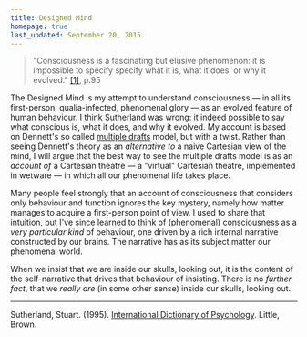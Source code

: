 ```yaml
---
title: Designed Mind
homepage: true
last_updated: September 20, 2015
---
```


> "Consciousness is a fascinating but elusive phenomenon: it is impossible
> to specify specify what it is, what it does, or why it evolved." [[1]](#sutherland95), p.95

The Designed Mind is my attempt to understand consciousness — in all its
first-person, qualia-infected, phenomenal glory — as an evolved feature
of human behaviour. I think Sutherland was wrong: it indeed possible to
say what conscious is, what it does, and why it evolved. My account is
based on Dennett's so called
[multiple drafts](multiple-drafts-overview.html) model, but with a
twist. Rather than seeing Dennett's theory as an _alternative to_ a
naive Cartesian view of the mind, I will argue that the best way to see
the multiple drafts model is as an _account of_ a Cartesian theatre — a
"virtual" Cartesian theatre, implemented in wetware — in which all our
phenomenal life takes place.

Many people feel strongly that an account of consciousness that
considers only behaviour and function ignores the key mystery, namely
how matter manages to acquire a first-person point of view. I used to
share that intuition, but I've since learned to think of (phenomenal)
consciousness as a _very particular kind_ of behaviour, one driven by a
rich internal narrative constructed by our brains. The narrative has as
its subject matter our phenomenal world.

When we insist that we are inside our skulls, looking out, it is the
content of the self-narrative that drives that behaviour of insisting.
There is no _further fact_, that we _really are_ (in some other sense)
inside our skulls, looking out.

* * *

<a name="sutherland95"></a>Sutherland, Stuart. (1995).
[International Dictionary of Psychology](). Little, Brown.
